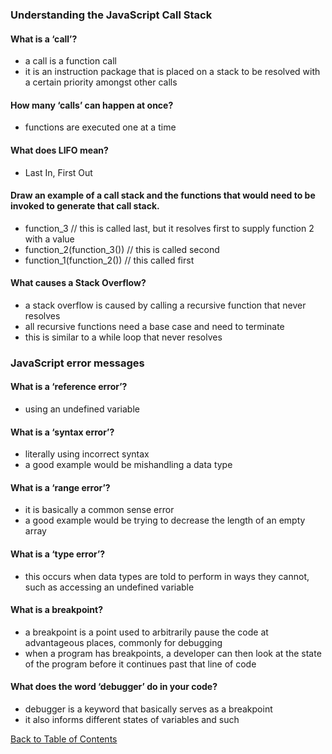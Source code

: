 ### Understanding the JavaScript Call Stack

#### What is a ‘call’?
- a call is a function call
- it is an instruction package that is placed on a stack to be resolved with a certain priority amongst other calls

#### How many ‘calls’ can happen at once?
- functions are executed one at a time

#### What does LIFO mean?
- Last In, First Out

#### Draw an example of a call stack and the functions that would need to be invoked to generate that call stack.
- function_3 // this is called last, but it resolves first to supply function 2 with a value
- function_2(function_3()) // this is called second
- function_1(function_2()) // this called first

#### What causes a Stack Overflow?
- a stack overflow is caused by calling a recursive function that never resolves
- all recursive functions need a base case and need to terminate
- this is similar to a while loop that never resolves


### JavaScript error messages

#### What is a ‘reference error’?
- using an undefined variable

#### What is a ‘syntax error’?
- literally using incorrect syntax
- a good example would be mishandling a data type

#### What is a ‘range error’?
- it is basically a common sense error
- a good example would be trying to decrease the length of an empty array

#### What is a ‘type error’?
- this occurs when data types are told to perform in ways they cannot, such as accessing an undefined variable

#### What is a breakpoint?
- a breakpoint is a point used to arbitrarily pause the code at advantageous places, commonly for debugging
- when a program has breakpoints, a developer can then look at the state of the program before it continues past that line of code

#### What does the word ‘debugger’ do in your code?
- debugger is a keyword that basically serves as a breakpoint
- it also informs different states of variables and such


[Back to Table of Contents](https://ryanhoffman4.github.io/reading-notes/)